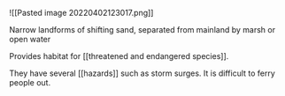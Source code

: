![[Pasted image 20220402123017.png]]

Narrow landforms of shifting sand, separated from mainland by marsh or open water

Provides habitat for [[threatened and endangered species]].

They have several [[hazards]] such as storm surges. It is difficult to ferry people out.